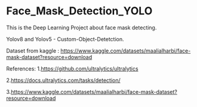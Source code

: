 # Face_Mask_Detection_YOLO

This is the Deep Learning Project about face mask detecting.

Yolov8 and Yolov5 - Custom-Object-Detetction.

Dataset from kaggle : https://www.kaggle.com/datasets/maalialharbi/face-mask-dataset?resource=download

References:
1.https://github.com/ultralytics/ultralytics

2.https://docs.ultralytics.com/tasks/detection/

3.https://www.kaggle.com/datasets/maalialharbi/face-mask-dataset?resource=download

